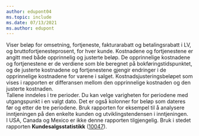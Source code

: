 ```yaml
---
author: edupont04
ms.topic: include
ms.date: 07/13/2021
ms.author: edupont
---
```

Viser beløp for omsetning, fortjeneste, fakturarabatt og betalingsrabatt i LV, og bruttofortjenesteprosent, for hver kunde. Kostnadene og fortjenestene er angitt med både opprinnelig og justerte beløp. De opprinnelige kostnadene og fortjenestene er de verdiene som ble beregnet på bokføringstidspunktet, og de justerte kostnadene og fortjenestene gjengir endringer i de opprinnelige kostnadene for varene i salget. Kostnadsjusteringsbeløpet som vises i rapporten er differansen mellom den opprinnelige kostnaden og den justerte kostnaden.<br>Tallene inndeles i tre perioder. Du kan velge varigheten for periodene med utgangspunkt i en valgt dato. Det er også kolonner for beløp som dateres før og etter de tre periodene. Bruk rapporten for eksempel til å analysere inntjeningen på den enkelte kunden og utviklingstendensen i inntjeningen.<br>I USA, Canada og Mexico er ikke denne rapporten tilgjengelig. Bruk i stedet rapporten **Kundesalgsstatistikk** ([10047](https://businesscentral.dynamics.com?report=10047)).

